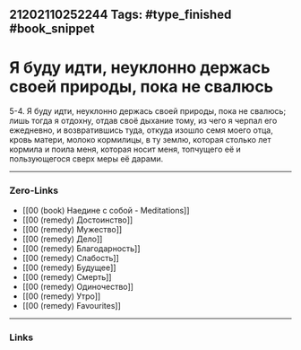 21202110252244
Tags: #type_finished #book_snippet 
---
# Я буду идти, неуклонно держась своей природы, пока не свалюсь

 5-4. Я буду идти, неуклонно держась своей природы, пока не свалюсь; лишь тогда я отдохну, отдав своё дыхание тому, из чего я черпал его ежедневно, и возвратившись туда, откуда изошло семя моего отца, кровь матери, молоко кормилицы, в ту землю, которая столько лет кормила и поила меня, которая носит меня, топчущего её и пользующегося сверх меры её дарами. 

---
### Zero-Links
 - [[00 (book) Наедине с собой - Meditations]]
 - [[00 (remedy) Достоинство]]
 - [[00 (remedy) Мужество]]
 - [[00 (remedy) Дело]]
 - [[00 (remedy) Благодарность]]
 - [[00 (remedy) Слабость]]
 - [[00 (remedy) Будущее]]
 - [[00 (remedy) Смерть]]
 - [[00 (remedy) Одиночество]]
 - [[00 (remedy) Утро]]
 - [[00 (remedy) Favourites]]
---
### Links
